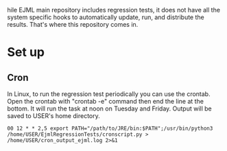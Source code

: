 hile EJML main repository includes regression tests, it does not have all the system specific hooks to automatically
update, run, and distribute the results. That's where this repository comes in.

# Set up

## Cron

In Linux, to run the regression test periodically you can use the crontab. Open the crontab with "crontab -e"
command then end the line at the bottom. It will run the task at noon on Tuesday and Friday. Output will
be saved to USER's home directory.

```commandline
00 12 * * 2,5 export PATH="/path/to/JRE/bin:$PATH";/usr/bin/python3 /home/USER/EjmlRegressionTests/cronscript.py > /home/USER/cron_output_ejml.log 2>&1
